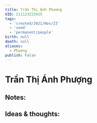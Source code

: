 ```yaml
---
title: Trần Thị Ánh Phượng
UID: 211123223415
tags:
  - 'created/2021/Nov/23'
  - 'seed'
  - 'permanent/people'
birth: null
death: null
aliases:
  - Phượng
publish: False
---
```

# Trần Thị Ánh Phượng

## Notes:


## Ideas & thoughts:
